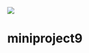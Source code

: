 
<a href="https://codeclimate.com/github/bhumiben/mini-project-2/maintainability"><img src="https://api.codeclimate.com/v1/badges/a7ce6567b7bae3f8ac6f/maintainability" /></a>
# miniproject9
